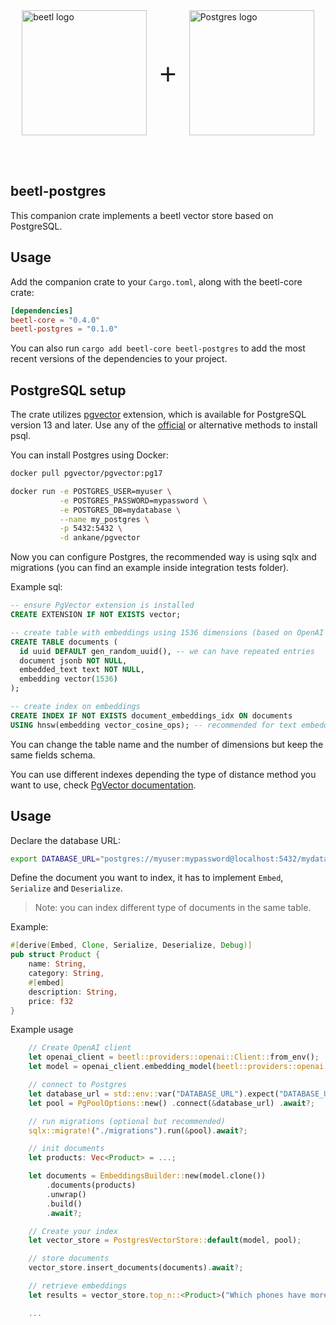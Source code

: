 <div style="display: flex; align-items: center; justify-content: center;">
    <picture>
        <source media="(prefers-color-scheme: dark)" srcset="../img/beetl_logo_dark.svg">
        <source media="(prefers-color-scheme: light)" srcset="../img/beetl_logo.svg">
        <img src="../img/beetl_logo.svg" width="200" alt="beetl logo">
    </picture>
    <span style="font-size: 48px; margin: 0 20px; font-weight: regular; font-family: Open Sans, sans-serif;"> + </span>
    <picture>
        <source srcset="https://www.postgresql.org/media/img/about/press/elephant.png">
        <img src="https://www.postgresql.org/media/img/about/press/elephant.png" width="200" alt="Postgres logo">
    </picture>
</div>

<br><br>

## beetl-postgres

This companion crate implements a beetl vector store based on PostgreSQL.

## Usage

Add the companion crate to your `Cargo.toml`, along with the beetl-core crate:

```toml
[dependencies]
beetl-core = "0.4.0"
beetl-postgres = "0.1.0"
```

You can also run `cargo add beetl-core beetl-postgres` to add the most recent versions of the dependencies to your project.

## PostgreSQL setup

The crate utilizes [pgvector](https://github.com/pgvector/pgvector) extension, which is available for PostgreSQL version 13 and later. Use any of the [official](https://www.postgresql.org/download/) or alternative methods to install psql.

You can install Postgres using Docker:

```sh
docker pull pgvector/pgvector:pg17

docker run -e POSTGRES_USER=myuser \
           -e POSTGRES_PASSWORD=mypassword \
           -e POSTGRES_DB=mydatabase \
           --name my_postgres \
           -p 5432:5432 \
           -d ankane/pgvector
```

Now you can configure Postgres, the recommended way is using sqlx and migrations (you can find an example inside integration tests folder).

Example sql:

```sql
-- ensure PgVector extension is installed
CREATE EXTENSION IF NOT EXISTS vector;

-- create table with embeddings using 1536 dimensions (based on OpenAI model text-embedding-3-small)
CREATE TABLE documents (
  id uuid DEFAULT gen_random_uuid(), -- we can have repeated entries
  document jsonb NOT NULL,
  embedded_text text NOT NULL,
  embedding vector(1536)
);

-- create index on embeddings
CREATE INDEX IF NOT EXISTS document_embeddings_idx ON documents
USING hnsw(embedding vector_cosine_ops); -- recommended for text embeddings

```

You can change the table name and the number of dimensions but keep the same fields schema.

You can use different indexes depending the type of distance method you want to use, check [PgVector documentation](https://github.com/pgvector/pgvector?tab=readme-ov-file#querying).

## Usage

Declare the database URL:

```sh
export DATABASE_URL="postgres://myuser:mypassword@localhost:5432/mydatabase"
```

Define the document you want to index, it has to implement `Embed`, `Serialize` and `Deserialize`.

> Note: you can index different type of documents in the same table.

Example:

```rust
#[derive(Embed, Clone, Serialize, Deserialize, Debug)]
pub struct Product {
    name: String,
    category: String,
    #[embed]
    description: String,
    price: f32
}
```

Example usage

```rust
    // Create OpenAI client
    let openai_client = beetl::providers::openai::Client::from_env();
    let model = openai_client.embedding_model(beetl::providers::openai::TEXT_EMBEDDING_3_SMALL);

    // connect to Postgres
    let database_url = std::env::var("DATABASE_URL").expect("DATABASE_URL not set");
    let pool = PgPoolOptions::new() .connect(&database_url) .await?;

    // run migrations (optional but recommended)
    sqlx::migrate!("./migrations").run(&pool).await?;

    // init documents
    let products: Vec<Product> = ...;

    let documents = EmbeddingsBuilder::new(model.clone())
        .documents(products)
        .unwrap()
        .build()
        .await?;

    // Create your index
    let vector_store = PostgresVectorStore::default(model, pool);

    // store documents
    vector_store.insert_documents(documents).await?;

    // retrieve embeddings
    let results = vector_store.top_n::<Product>("Which phones have more than 16Gb and support 5G", 50).await?

    ...

```

